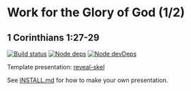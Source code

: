 # Work for the Glory of God (1/2)
## 1 Corinthians 1:27-29

[![Build status](https://travis-ci.org/sermons/work-glory.svg)](https://travis-ci.org/sermons/work-glory)
[![Node deps](https://david-dm.org/sermons/work-glory.svg)](https://david-dm.org/sermons/work-glory)
[![Node devDeps](https://david-dm.org/sermons/work-glory/dev-status.svg)](https://david-dm.org/sermons/work-glory#info=devDependencies)

Template presentation: [reveal-skel](https://github.com/sermons/reveal-skel)

See [INSTALL.md](INSTALL.md)
for how to make your own presentation.
